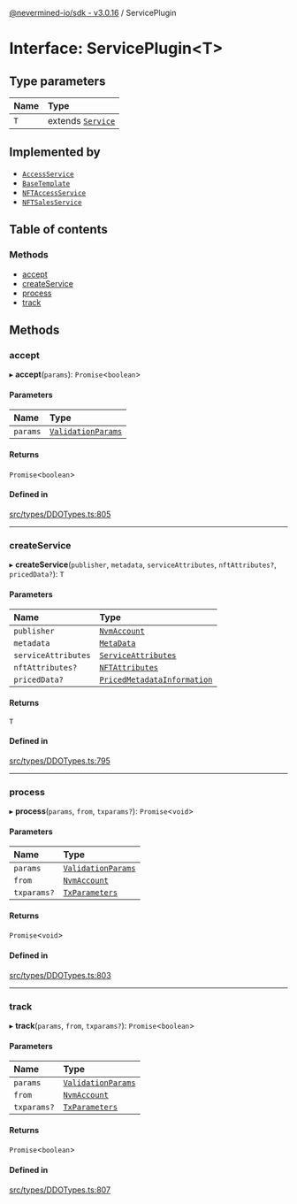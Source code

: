[@nevermined-io/sdk - v3.0.16](../code-reference.md) / ServicePlugin

# Interface: ServicePlugin\<T\>

## Type parameters

| Name | Type                                              |
| :--- | :------------------------------------------------ |
| `T`  | extends [`Service`](../code-reference.md#service) |

## Implemented by

- [`AccessService`](../classes/AccessService.md)
- [`BaseTemplate`](../classes/BaseTemplate.md)
- [`NFTAccessService`](../classes/NFTAccessService.md)
- [`NFTSalesService`](../classes/NFTSalesService.md)

## Table of contents

### Methods

- [accept](ServicePlugin.md#accept)
- [createService](ServicePlugin.md#createservice)
- [process](ServicePlugin.md#process)
- [track](ServicePlugin.md#track)

## Methods

### accept

▸ **accept**(`params`): `Promise`\<`boolean`\>

#### Parameters

| Name     | Type                                      |
| :------- | :---------------------------------------- |
| `params` | [`ValidationParams`](ValidationParams.md) |

#### Returns

`Promise`\<`boolean`\>

#### Defined in

[src/types/DDOTypes.ts:805](https://github.com/nevermined-io/sdk-js/blob/55c3b4ac21ca5824c7e92f5077fc57cd9e47c00a/src/types/DDOTypes.ts#L805)

---

### createService

▸ **createService**(`publisher`, `metadata`, `serviceAttributes`, `nftAttributes?`, `pricedData?`): `T`

#### Parameters

| Name                | Type                                                                          |
| :------------------ | :---------------------------------------------------------------------------- |
| `publisher`         | [`NvmAccount`](../classes/NvmAccount.md)                                      |
| `metadata`          | [`MetaData`](MetaData.md)                                                     |
| `serviceAttributes` | [`ServiceAttributes`](ServiceAttributes.md)                                   |
| `nftAttributes?`    | [`NFTAttributes`](../classes/NFTAttributes.md)                                |
| `pricedData?`       | [`PricedMetadataInformation`](../code-reference.md#pricedmetadatainformation) |

#### Returns

`T`

#### Defined in

[src/types/DDOTypes.ts:795](https://github.com/nevermined-io/sdk-js/blob/55c3b4ac21ca5824c7e92f5077fc57cd9e47c00a/src/types/DDOTypes.ts#L795)

---

### process

▸ **process**(`params`, `from`, `txparams?`): `Promise`\<`void`\>

#### Parameters

| Name        | Type                                      |
| :---------- | :---------------------------------------- |
| `params`    | [`ValidationParams`](ValidationParams.md) |
| `from`      | [`NvmAccount`](../classes/NvmAccount.md)  |
| `txparams?` | [`TxParameters`](TxParameters.md)         |

#### Returns

`Promise`\<`void`\>

#### Defined in

[src/types/DDOTypes.ts:803](https://github.com/nevermined-io/sdk-js/blob/55c3b4ac21ca5824c7e92f5077fc57cd9e47c00a/src/types/DDOTypes.ts#L803)

---

### track

▸ **track**(`params`, `from`, `txparams?`): `Promise`\<`boolean`\>

#### Parameters

| Name        | Type                                      |
| :---------- | :---------------------------------------- |
| `params`    | [`ValidationParams`](ValidationParams.md) |
| `from`      | [`NvmAccount`](../classes/NvmAccount.md)  |
| `txparams?` | [`TxParameters`](TxParameters.md)         |

#### Returns

`Promise`\<`boolean`\>

#### Defined in

[src/types/DDOTypes.ts:807](https://github.com/nevermined-io/sdk-js/blob/55c3b4ac21ca5824c7e92f5077fc57cd9e47c00a/src/types/DDOTypes.ts#L807)
